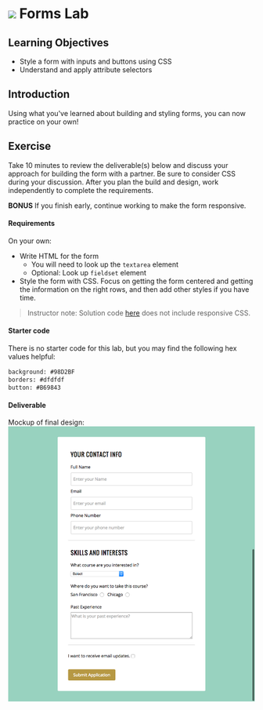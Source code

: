 # ![](https://ga-dash.s3.amazonaws.com/production/assets/logo-9f88ae6c9c3871690e33280fcf557f33.png) Forms Lab

## Learning Objectives
- Style a form with inputs and buttons using CSS
- Understand and apply attribute selectors

## Introduction
Using what you've learned about building and styling forms, you can now practice on your own!

## Exercise
Take 10 minutes to review the deliverable(s) below and discuss your approach for building the form with a partner. Be sure to consider CSS during your discussion. After you plan the build and design, work independently to complete the requirements.

**BONUS** If you finish early, continue working to make the form responsive.

#### Requirements
On your own:
- Write HTML for the form
  - You will need to look up the `textarea` element
  - Optional: Look up `fieldset` element
- Style the form with CSS. Focus on getting the form centered and getting the information on the right rows, and then add other styles if you have time.

> Instructor note: Solution code [here](solution-code) does not include responsive CSS.

#### Starter code
There is no starter code for this lab, but you may find the following hex values helpful:

```
background: #98D2BF
borders: #dfdfdf
button: #B69843
```

#### Deliverable

Mockup of final design:
![application-form](assets/application_form.png)
